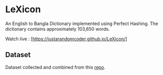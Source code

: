 # LeXicon

An English to Bangla Dictionary implemented using Perfect Hashing. The dictionary contains approximately 103,650 words.
 
Watch live : [https://justarandomcoder.github.io/LeXicon/]


## Dataset
Dataset collected and combined from this [repo](https://github.com/MinhasKamal/BengaliDictionary).
